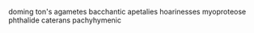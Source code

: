doming ton's agametes bacchantic apetalies hoarinesses myoproteose phthalide caterans pachyhymenic 
